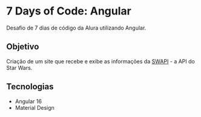 # 7 Days of Code: Angular
Desafio de 7 dias de código da Alura utilizando Angular.

## Objetivo 
Criação de um site que recebe e exibe as informações da [SWAPI](https://swapi.dev/) - a API do Star Wars.

## Tecnologias
- Angular 16
- Material Design 
